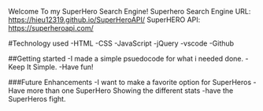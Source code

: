 Welcome To my SuperHero Search Engine!
Superhero Search Engine URL: https://hieu12319.github.io/SuperHeroAPI/
SuperHERO API: https://superheroapi.com/

#Technology used
-HTML
-CSS
-JavaScript
-jQuery
-vscode
-Github

##Getting started
-I made a simple psuedocode for what i needed done.
-Keep It Simple.
-Have fun!


###Future Enhancements
-I want to make a favorite option for SuperHeros
-Have more than one SuperHero Showing the different stats 
-have the SuperHeros fight.
